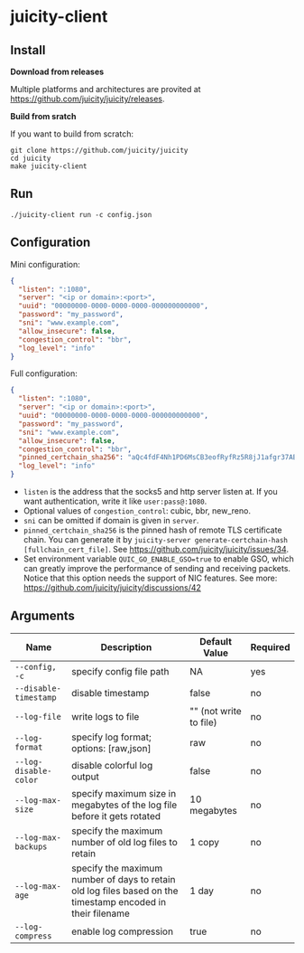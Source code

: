 # juicity-client

## Install

**Download from releases**

Multiple platforms and architectures are provited at <https://github.com/juicity/juicity/releases>.

**Build from sratch**

If you want to build from scratch:

```shell
git clone https://github.com/juicity/juicity
cd juicity
make juicity-client
```

## Run

```shell
./juicity-client run -c config.json
```

## Configuration

Mini configuration:

```json
{
  "listen": ":1080",
  "server": "<ip or domain>:<port>",
  "uuid": "00000000-0000-0000-0000-000000000000",
  "password": "my_password",
  "sni": "www.example.com",
  "allow_insecure": false,
  "congestion_control": "bbr",
  "log_level": "info"
}
```

Full configuration:

```json
{
  "listen": ":1080",
  "server": "<ip or domain>:<port>",
  "uuid": "00000000-0000-0000-0000-000000000000",
  "password": "my_password",
  "sni": "www.example.com",
  "allow_insecure": false,
  "congestion_control": "bbr",
  "pinned_certchain_sha256": "aQc4fdF4Nh1PD6MsCB3eofRyfRz5R8jJ1afgr37ABZs=",
  "log_level": "info"
}
```

- `listen` is the address that the socks5 and http server listen at. If you want authentication, write it like `user:pass@:1080`.
- Optional values of `congestion_control`: cubic, bbr, new_reno.
- `sni` can be omitted if domain is given in `server`.
- `pinned_certchain_sha256` is the pinned hash of remote TLS certificate chain. You can generate it by `juicity-server generate-certchain-hash [fullchain_cert_file]`. See <https://github.com/juicity/juicity/issues/34>.
- Set environment variable `QUIC_GO_ENABLE_GSO=true` to enable GSO, which can greatly improve the performance of sending and receiving packets. Notice that this option needs the support of NIC features. See more: <https://github.com/juicity/juicity/discussions/42>

## Arguments

| Name                  | Description                                                                                                 | Default Value          | Required |
| --------------------- | ----------------------------------------------------------------------------------------------------------- | ---------------------- | -------- |
| `--config, -c`        | specify config file path                                                                                    | NA                     | yes      |
| `--disable-timestamp` | disable timestamp                                                                                           | false                  | no       |
| `--log-file`          | write logs to file                                                                                          | "" (not write to file) | no       |
| `--log-format`        | specify log format; options: [raw,json]                                                                     | raw                    | no       |
| `--log-disable-color` | disable colorful log output                                                                                 | false                  | no       |
| `--log-max-size`      | specify maximum size in megabytes of the log file before it gets rotated                                    | 10 megabytes           | no       |
| `--log-max-backups`   | specify the maximum number of old log files to retain                                                       | 1 copy                 | no       |
| `--log-max-age`       | specify the maximum number of days to retain old log files based on the timestamp encoded in their filename | 1 day                  | no       |
| `--log-compress`      | enable log compression                                                                                      | true                   | no       |
